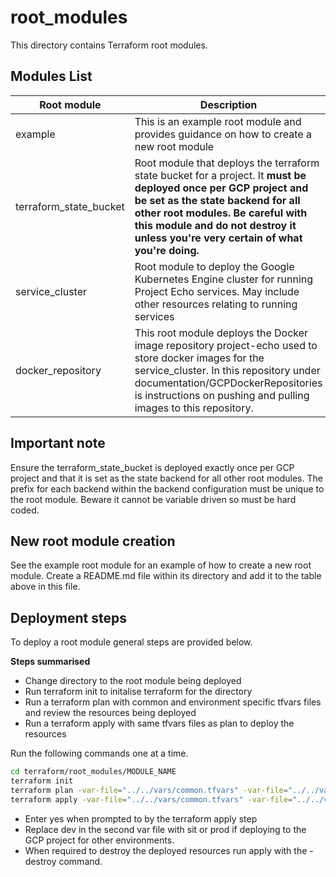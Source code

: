# root_modules
This directory contains Terraform root modules.

## Modules List

|Root module|Description|
|---|---|
|example|This is an example root module and provides guidance on how to create a new root module|
|terraform_state_bucket|Root module that deploys the terraform state bucket for a project. It <b>must be deployed once per GCP project and be set as the state backend for all other root modules. Be careful with this module and do not destroy it unless you're very certain of what you're doing.</b>|
|service_cluster|Root module to deploy the Google Kubernetes Engine cluster for running Project Echo services. May include other resources relating to running services|
|docker_repository|This root module deploys the Docker image repository project-echo used to store docker images for the service_cluster. In this repository under documentation/GCPDockerRepositories is instructions on pushing and pulling images to this repository.|

## Important note
Ensure the terraform_state_bucket is deployed exactly once per GCP project and that it is set as the state backend for all other root modules. The prefix for each backend within the backend configuration must be unique to the root module. Beware it cannot be variable driven so must be hard coded.

## New root module creation
See the example root module for an example of how to create a new root module. Create a README.md file within its directory and add it to the table above in this file.

## Deployment steps
To deploy a root module general steps are provided below.

<b>Steps summarised</b>
* Change directory to the root module being deployed
* Run terraform init to initalise terraform for the directory
* Run a terraform plan with common and environment specific tfvars files and review the resources being deployed
* Run a terraform apply with same tfvars files as plan to deploy the resources

Run the following commands one at a time.

```bash
cd terraform/root_modules/MODULE_NAME
terraform init
terraform plan -var-file="../../vars/common.tfvars" -var-file="../../vars/dev.tfvars"
terraform apply -var-file="../../vars/common.tfvars" -var-file="../../vars/dev.tfvars"
```

* Enter yes when prompted to by the terraform apply step
* Replace dev in the second var file with sit or prod if deploying to the GCP project for other environments.
* When required to destroy the deployed resources run apply with the -destroy command.
